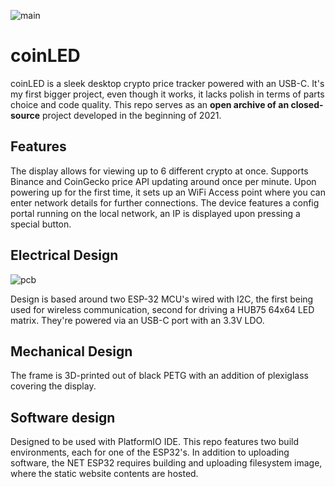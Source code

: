 ![main](https://i.imgur.com/4tgFZRJ.jpg)

# coinLED
coinLED is a sleek desktop crypto price tracker powered with an USB-C. It's my first bigger project, even though it works, it lacks polish in terms of parts choice and code quality.
This repo serves as an **open archive of an closed-source** project developed in the beginning of 2021.

## Features

The display allows for viewing up to 6 different crypto at once. Supports Binance and CoinGecko price API updating around once per minute.
Upon powering up for the first time, it sets up an WiFi Access point where you can enter network details for further connections. 
The device features a config portal running on the local network, an IP is displayed upon pressing a special button.

## Electrical Design
![pcb](https://i.imgur.com/e0q99V5.png)

Design is based around two ESP-32 MCU's wired with I2C, the first being used for wireless communication, second for driving a HUB75 64x64 LED matrix. They're powered via an USB-C port with an 3.3V LDO.


## Mechanical Design
The frame is 3D-printed out of black PETG with an addition of plexiglass covering the display. 


## Software design
Designed to be used with PlatformIO IDE. This repo features two build environments, each for one of the ESP32's. In addition to uploading software, the NET ESP32 requires building and uploading filesystem image, where the static website contents are hosted.
